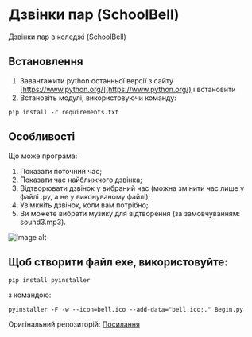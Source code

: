 # Дзвінки пар (SchoolBell)
Дзвінки пар в коледжі (SchoolBell)

## Встановлення
1. Завантажити python останньої версії з сайту [https://www.python.org/](https://www.python.org/) і встановити
2. Встановіть модулі, використовуючи команду:
```
pip install -r requirements.txt
```

## Особливості

Що може програма:
1. Показати поточний час;
2. Показати час найближчого дзвінка;
3. Відтворювати дзвінок у вибраний час (можна змінити час лише у файлі .py, а не у виконуваному файлі);
4. Увімкніть дзвінок, коли вам потрібно;
5. Ви можете вибрати музику для відтворення (за замовчуванням: sound3.mp3).

![Image alt](https://github.com/Last-Arkhangel/College_Bell/blob/main/program.JPG)


## Щоб створити файл exe, використовуйте:
```
pip install pyinstaller
```
з командою:
```
pyinstaller -F -w --icon=bell.ico --add-data="bell.ico;." Begin.py
```

Оригінальний репозиторій:
[Посилання](https://github.com/CyberHusky/School-Bell-Ubuntu-Raspberry)
